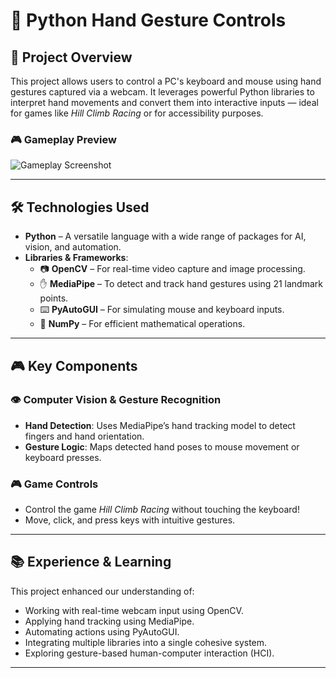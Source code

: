 # 🤖 Python Hand Gesture Controls

## 🧠 Project Overview

This project allows users to control a PC's keyboard and mouse using hand gestures captured via a webcam. It leverages powerful Python libraries to interpret hand movements and convert them into interactive inputs — ideal for games like *Hill Climb Racing* or for accessibility purposes.
### 🎮 Gameplay Preview

![Gameplay Screenshot](Screenshot%202025-05-28%20183809.png)

---

## 🛠️ Technologies Used

- **Python** – A versatile language with a wide range of packages for AI, vision, and automation.
- **Libraries & Frameworks**:
  - 📷 **OpenCV** – For real-time video capture and image processing.
  - ✋ **MediaPipe** – To detect and track hand gestures using 21 landmark points.
  - ⌨️ **PyAutoGUI** – For simulating mouse and keyboard inputs.
  - 🔢 **NumPy** – For efficient mathematical operations.
 

---

## 🎮 Key Components

### 👁️ Computer Vision & Gesture Recognition

- **Hand Detection**: Uses MediaPipe’s hand tracking model to detect fingers and hand orientation.
- **Gesture Logic**: Maps detected hand poses to mouse movement or keyboard presses.

### 🎮 Game Controls

- Control the game *Hill Climb Racing* without touching the keyboard!
- Move, click, and press keys with intuitive gestures.

---

## 📚 Experience & Learning

This project enhanced our understanding of:
- Working with real-time webcam input using OpenCV.
- Applying hand tracking using MediaPipe.
- Automating actions using PyAutoGUI.
- Integrating multiple libraries into a single cohesive system.
- Exploring gesture-based human-computer interaction (HCI).

---
